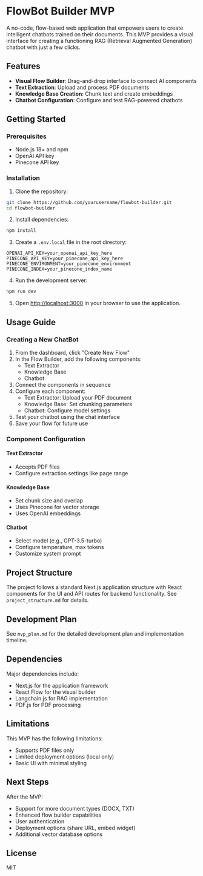 # FlowBot Builder MVP

A no-code, flow-based web application that empowers users to create intelligent chatbots trained on their documents. This MVP provides a visual interface for creating a functioning RAG (Retrieval Augmented Generation) chatbot with just a few clicks.

## Features

- **Visual Flow Builder**: Drag-and-drop interface to connect AI components
- **Text Extraction**: Upload and process PDF documents
- **Knowledge Base Creation**: Chunk text and create embeddings
- **Chatbot Configuration**: Configure and test RAG-powered chatbots

## Getting Started

### Prerequisites

- Node.js 18+ and npm
- OpenAI API key
- Pinecone API key

### Installation

1. Clone the repository:
```bash
git clone https://github.com/yourusername/flowbot-builder.git
cd flowbot-builder
```

2. Install dependencies:
```bash
npm install
```

3. Create a `.env.local` file in the root directory:
```
OPENAI_API_KEY=your_openai_api_key_here
PINECONE_API_KEY=your_pinecone_api_key_here
PINECONE_ENVIRONMENT=your_pinecone_environment
PINECONE_INDEX=your_pinecone_index_name
```

4. Run the development server:
```bash
npm run dev
```

5. Open [http://localhost:3000](http://localhost:3000) in your browser to use the application.

## Usage Guide

### Creating a New ChatBot

1. From the dashboard, click "Create New Flow"
2. In the Flow Builder, add the following components:
   - Text Extractor
   - Knowledge Base
   - Chatbot
3. Connect the components in sequence
4. Configure each component:
   - Text Extractor: Upload your PDF document
   - Knowledge Base: Set chunking parameters
   - Chatbot: Configure model settings
5. Test your chatbot using the chat interface
6. Save your flow for future use

### Component Configuration

#### Text Extractor
- Accepts PDF files
- Configure extraction settings like page range

#### Knowledge Base
- Set chunk size and overlap
- Uses Pinecone for vector storage
- Uses OpenAI embeddings

#### Chatbot
- Select model (e.g., GPT-3.5-turbo)
- Configure temperature, max tokens
- Customize system prompt

## Project Structure

The project follows a standard Next.js application structure with React components for the UI and API routes for backend functionality. See `project_structure.md` for details.

## Development Plan

See `mvp_plan.md` for the detailed development plan and implementation timeline.

## Dependencies

Major dependencies include:
- Next.js for the application framework
- React Flow for the visual builder
- Langchain.js for RAG implementation
- PDF.js for PDF processing


## Limitations

This MVP has the following limitations:
- Supports PDF files only
- Limited deployment options (local only)
- Basic UI with minimal styling

## Next Steps

After the MVP:
- Support for more document types (DOCX, TXT)
- Enhanced flow builder capabilities
- User authentication
- Deployment options (share URL, embed widget)
- Additional vector database options

## License

MIT 